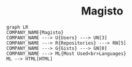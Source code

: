 <h1 align="center">Magisto</h1>

```mermaid
graph LR
COMPANY_NAME{Magisto}
COMPANY_NAME ---> U{Users} ---> UN[3]
COMPANY_NAME ---> R{Repositories} ---> RN[5]
COMPANY_NAME ---> G{Gists} ---> GN[0]
COMPANY_NAME ---> ML{Most Used<br>Languages}
ML --> HTML[HTML]
```

